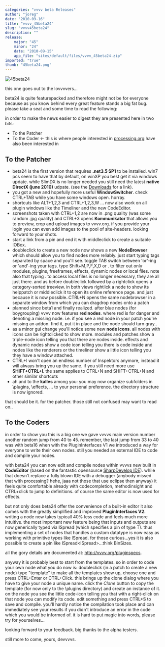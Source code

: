 ```yaml
---
categories: "vvvv beta Releases"
author: "joreg"
date: "2010-09-16"
title: "vvvv_45beta24"
slug: "vvvv45beta24"
description: ""
release: 
    major: "45"
    minor: "24"
    date: "2010-09-15"
    app_file: "sites/default/files/vvvv_45beta24.zip"
imported: "true"
thumb: "45beta24.png"
---
```



![45beta24](45beta24.png) 

this one goes out to the lovvvvers...

beta24 is quite featurepacked and therefore might not be for everyone because as you know behind every great feature stands a big fat bug. please take a seat and some time to read the following:

in order to make the news easier to digest they are presented here in two bits:
* To the Patcher
* To the Coder <- this is where people interested in [processing.org](http://processing.org) have also been interested in
<!--break-->
## To the Patcher

* beta24 is the first version that requires **.net3.5 SP1** to be installed. win7 pcs seem to have that by default, on winXP you best get it via windows update. while SlimDX is no longer needed you still need the latest **native DirectX (june 2010)** udpate. (see the [Downloads](https://vvvv.org/downloads) for a link).
* you got a new and hopefully more useful **WindowSwitcher**. check CTRL+TAB while you have some windows open. horray.
* shortcuts like ALT+1,2,3 and CTRL+1,2,3,W ... now also work on all plugin windows like the Timeliner and the new CodeEditor.
* screenshots taken with CTRL+1,2 are now in .png quality (was some random .jpg quality) and CTRL+3 opens **Kommunikator** that allows you to preview, crop and upload images to vvvv.org. if you provide your login you can even add images to the pool of site-headers. looking forward to your shots.
* start a link from a pin and end it with middleclick to create a suitable IOBox.
* doubleclick to create a new node now shows a new **NodeBrowser** which should allow you to find nodes more reliably. just start typing tags separated by space and you'll see. toggle TAB switch between 'or'-ing or 'and'-ing your tags. type Shift+M,P,F,X,D or . to filter out only modules, plugins, freeframes, effects, dynamic nodes or local files. note also that typing . to access local files is no longer necessary, they are all just there. and as before doubleclick followed by a rightclick opens a category-sorted treeview. in both views rightlick a node to show its helppatch or middleclick it to open its online reference page. and just because it is now possible..CTRL+N opens the same nodebrowser in a separate window from which you can dragdrop nodes onto a patch
* planned since beta1 and finally realized. after blue nodes (for boygrouping) vvvv now features **red nodes**. where red is for danger and denoting a missing node. i.e. if you see a red node in your patch you're missing an addon. find it, put it in place and the node should turn gray..
* as a minor gui change you'll notice some new **node icons**. all nodes with icons can be rightclicked to show more. modules and patches show a triple-node icon telling you that there are nodes inside. effects and dynamic nodes show a code icon telling you there is code inside and nodes like the renderers or the timeliner show a little icon telling you they have a window attached.
* CTRL+I won't open an endless number of Inspektors anymore, instead it will always bring you up the same. if you still need more use **SHIFT+CTRL+I**. the same applies to CTRL+N and SHIFT+CTRL+N and other similar shortcuts
* ah and to the **kalles** among you: you may now organize subfolders in \plugins, \effects, ... to your personal preference. the directory structure is now ignored.

that should be it. for the patcher. those still not confused may want to read on..

## To the Coders

in order to show you this is a big one we gave vvvvs main version number another random jump from 40 to 45. remember, the last jump from 33 to 40 was with beta16 when with the PluginInterfaces V1 we introduced a way for everyone to write their own nodes. still you needed an external IDE to code and compile your nodes. 

with beta24 you can now edit and compile nodes within vvvvs new built in **CodeEditor** (based on the fantastic opensource [SharpDevelop IDE](http://www.sharpdevelop.net/opensource/sd/)). while that doesn't replace a fully blown IDE with a debugger (anybody missed that with processing? hehe, jaaa not those that use eclipse then anyway) it feels quite comfortable already with codecompletion, methodinsight and CTRL+click to jump to definitions. of course the same editor is now used for effects. 

but not only does beta24 offer the convenience of a built-in editor it also comes with the greatly simplified and improved **PluginInterfaces V2**. writing a node now takes typicall 40% less code and feels much more intuitive. the most important new feature being that inputs and outputs are now generically typed via ISpread<T> (which specifies a pin of type T). thus implementing a set of nodes that handles a custom datatype is now easy as working with primitive types like ISpread<double>. for those curious...yes it is also possible to create a pin like ISpread<ISpread<T>>...think BinSizes. 
 
all the gory details are documented at: <http://vvvv.org/pluginspecs>.

anyway it is probably best to start from the templates. so in order to code your own node what you do now is: doubleclick (in a patch to create a new node) type "template" to make all the templates show up, choose one and press CTRL+Enter or CTRL+Click. this brings up the clone dialog where you have to give your node a unique name. click the *Clone* button to copy the template (for now only to the \plugins directory) and create an instance of it. on the node you see the little code-icon telling you that with a right-click on that node you can modify its code. edit something and press CTRL+S to save and compile. you'll hardly notice the compilation took place and can immediately see your results if you didn't introduce an error in the code which you would be informed of. it is hard to put magic into words, please try for yourselves...

looking forward to your feedback.
big thanks to the alpha testers.

still more to come,
yours,
devvvvs.